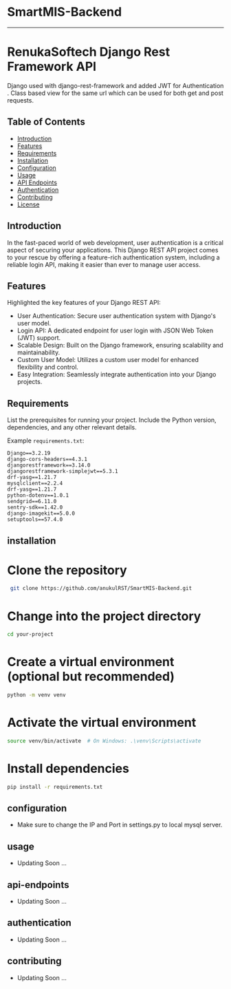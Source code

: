 
# SmartMIS-Backend
---
# RenukaSoftech Django Rest Framework API


Django used with django-rest-framework and added JWT for Authentication . Class based view for the same url which can be used for both get and post requests.

## Table of Contents

- [Introduction](#introduction)
- [Features](#features)
- [Requirements](#requirements)
- [Installation](#installation)
- [Configuration](#configuration)
- [Usage](#usage)
- [API Endpoints](#api-endpoints)
- [Authentication](#authentication)
- [Contributing](#contributing)
- [License](#license)

## Introduction

In the fast-paced world of web development, user authentication is a critical aspect of securing your applications. This Django REST API project comes to your rescue by offering a feature-rich authentication system, including a reliable login API, making it easier than ever to manage user access.

## Features

Highlighted the key features of your Django REST API:

- User Authentication: Secure user authentication system with Django's user model.
- Login API: A dedicated endpoint for user login with JSON Web Token (JWT) support.
- Scalable Design: Built on the Django framework, ensuring scalability and maintainability.
- Custom User Model: Utilizes a custom user model for enhanced flexibility and control.
- Easy Integration: Seamlessly integrate authentication into your Django projects.
## Requirements

List the prerequisites for running your project. Include the Python version, dependencies, and any other relevant details.

Example `requirements.txt`:

```plaintext
Django==3.2.19
django-cors-headers==4.3.1
djangorestframework==3.14.0
djangorestframework-simplejwt==5.3.1
drf-yasg==1.21.7
mysqlclient==2.2.4
drf-yasg==1.21.7
python-dotenv==1.0.1
sendgrid==6.11.0
sentry-sdk==1.42.0
django-imagekit==5.0.0
setuptools==57.4.0
```


## installation

# Clone the repository
  ```bash
   git clone https://github.com/anukulRST/SmartMIS-Backend.git
  ```
# Change into the project directory
```bash
cd your-project
```

# Create a virtual environment (optional but recommended)
```bash
python -m venv venv
```


# Activate the virtual environment
```bash
source venv/bin/activate  # On Windows: .\venv\Scripts\activate
```


# Install dependencies
```bash
pip install -r requirements.txt
```


## configuration
- Make sure to change the IP and Port in settings.py to local mysql server.

## usage
- Updating Soon ...

## api-endpoints
- Updating Soon ...

## authentication
- Updating Soon ...

## contributing
- Updating Soon ...



